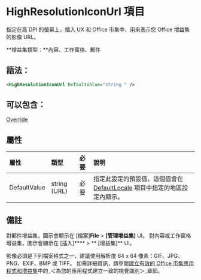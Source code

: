 
# HighResolutionIconUrl 項目
指定在高 DPI 的螢幕上，插入 UX 和 Office 市集中，用來表示您 Office 增益集的影像 URL。

 **增益集類型︰**內容、工作窗格、郵件


## 語法：


```XML
<HighResolutionIconUrl DefaultValue="string " />
```


## 可以包含︰

[Override](../../reference/manifest/override.md)


## 屬性



|**屬性**|**類型**|**必要**|**說明**|
|:-----|:-----|:-----|:-----|
|DefaultValue|string (URL)|必要|指定此設定的預設值，這個值會在 [DefaultLocale](../../reference/manifest/defaultlocale.md) 項目中指定的地區設定內顯示。|

## 備註

對郵件增益集，圖示會顯示在 [檔案]**File** > **[管理增益集]** UI。 對內容或工作窗格增益集，圖示會顯示在 [插入]****  > ** [增益集]** UI。

影像必須是下列檔案格式之一，建議使用解析度 64 x 64 像素：GIF、JPG、PNG、EXIF、BMP 或 TIFF。 如需詳細資訊，請參閱[建立有效的 Office 市集應用程式和增益集](http://msdn.microsoft.com/library/c66a6e6b-2e96-458f-8f8c-2a499fe942c9%28Office.15%29.aspx)中的_＜為您的應用程式建立一致的視覺識別＞_章節。

